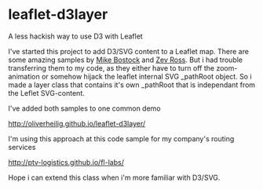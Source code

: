 # leaflet-d3layer
A less hackish way to use D3 with Leaflet

I've started this project to add D3/SVG content to a Leaflet map. There are some amazing samples by 
[Mike Bostock](http://bost.ocks.org/mike/leaflet/) and  [Zev Ross](http://zevross.com/blog/2014/09/30/use-the-amazing-d3-library-to-animate-a-path-on-a-leaflet-map/).
But i had trouble transferring them to my code, as they either have to turn off the zoom-animation or
somehow hijack the leaflet internal SVG _pathRoot object.
So i made a layer class that contains it's own _pathRoot that is independant from the Leflet SVG-content. 

I've added both samples to one common demo

http://oliverheilig.github.io/leaflet-d3layer/

I'm using this approach at this code sample for my company's routing services

http://ptv-logistics.github.io/fl-labs/

Hope i can extend this class when i'm more familiar with D3/SVG.
